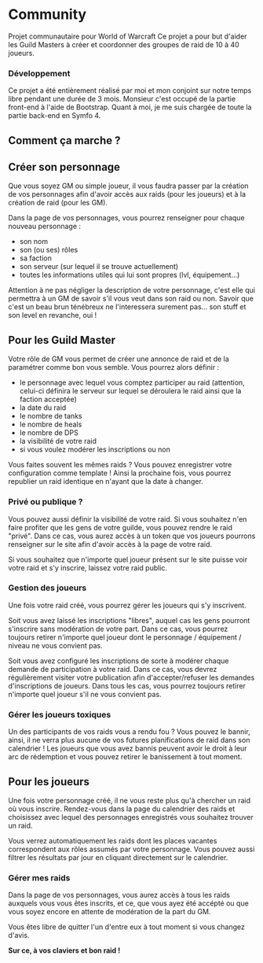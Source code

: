 # Community
Projet communautaire pour World of Warcraft
Ce projet a pour but d'aider les Guild Masters à créer et coordonner des groupes de raid de 10 à 40 joueurs.

### Développement
Ce projet a été entièrement réalisé par moi et mon conjoint sur notre temps libre pendant une durée de 3 mois.
Monsieur c'est occupé de la partie front-end à l'aide de Bootstrap.
Quant à moi, je me suis chargée de toute la partie back-end en Symfo 4.

## Comment ça marche ?

## Créer son personnage

Que vous soyez GM ou simple joueur, il vous faudra passer par la création de vos personnages afin d'avoir 
accès aux raids (pour les joueurs) et à la création de raid (pour les GM).

Dans la page de vos personnages, vous pourrez renseigner pour chaque nouveau personnage : 

- son nom
- son (ou ses) rôles
- sa faction
- son serveur (sur lequel il se trouve actuellement)
- toutes les informations utiles qui lui sont propres (lvl, équipement...)

Attention à ne pas négliger la description de votre personnage, c'est elle qui permettra à un GM de savoir s'il vous veut dans son raid ou non. 
Savoir que c'est un beau brun ténébreux ne l'interessera surement pas... son stuff et son level en revanche, oui !

## Pour les Guild Master
Votre rôle de GM vous permet de créer une annonce de raid et de la paramétrer comme bon vous semble.
Vous pourrez alors définir :

- le personnage avec lequel vous comptez participer au raid (attention, celui-ci définira le serveur sur lequel se déroulera le raid ainsi que la faction acceptée)
- la date du raid
- le nombre de tanks
- le nombre de heals
- le nombre de DPS
- la visibilité de votre raid
- si vous voulez modérer les inscriptions ou non

Vous faites souvent les mêmes raids ? Vous pouvez enregistrer votre configuration comme template ! 
Ainsi la prochaine fois, vous pourrez republier un raid identique en n'ayant que la date à changer.

### Privé ou publique ?
Vous pouvez aussi définir la visibilité de votre raid.
Si vous souhaitez n'en faire profiter que les gens de votre guilde, vous pouvez rendre le raid "privé". 
Dans ce cas, vous aurez accès à un token que vos joueurs pourrons renseigner sur le site afin d'avoir accès à la page de votre raid.

Si vous souhaitez que n'importe quel joueur présent sur le site puisse voir votre raid et s'y inscrire, laissez votre raid public.

### Gestion des joueurs
Une fois votre raid créé, vous pourrez gérer les joueurs qui s'y inscrivent.

Soit vous avez laissé les inscriptions "libres", auquel cas les gens pourront s'inscrire sans modération de votre part.
Dans ce cas, vous pourrez toujours retirer n'importe quel joueur dont le personnage / équipement / niveau ne vous convient pas.

Soit vous avez configuré les inscriptions de sorte à modérer chaque demande de participation à votre raid.
Dans ce cas, vous devrez régulièrement visiter votre publication afin d'accepter/refuser les demandes d'inscriptions de joueurs.
Dans tous les cas, vous pourrez toujours retirer n'importe quel joueur s'il ne vous convient pas.

### Gérer les joueurs toxiques
Un des participants de vos raids vous a rendu fou ?
Vous pouvez le bannir, ainsi, il ne verra plus aucune de vos futures planifications de raid dans son calendrier !
Les joueurs que vous avez bannis peuvent avoir le droit à leur arc de rédemption et vous pouvez retirer le banissement à tout moment.

## Pour les joueurs

Une fois votre personnage créé, il ne vous reste plus qu'à chercher un raid où vous inscrire.
Rendez-vous dans la page du calendrier des raids et choisissez avec lequel des personnages enregistrés vous souhaitez trouver un raid.

Vous verrez automatiquement les raids dont les places vacantes correspondent aux rôles assumés par votre personnage.
Vous pouvez aussi filtrer les résultats par jour en cliquant directement sur le calendrier.

### Gérer mes raids
Dans la page de vos personnages, vous aurez accès à tous les raids auxquels vous vous êtes inscrits, et ce, que vous ayez été accépté ou
que vous soyez encore en attente de modération de la part du GM.

Vous êtes libre de quitter l'un d'entre eux à tout moment si vous changez d'avis.

**Sur ce, à vos claviers et bon raid !**
